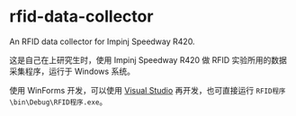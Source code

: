 # rfid-data-collector

An RFID data collector for Impinj Speedway R420.

这是自己在上研究生时，使用 Impinj Speedway R420 做 RFID 实验所用的数据采集程序，运行于 Windows 系统。

使用 WinForms 开发，可以使用 [Visual Studio](https://visualstudio.microsoft.com/zh-hans/) 再开发，也可直接运行 `RFID程序\bin\Debug\RFID程序.exe`。
